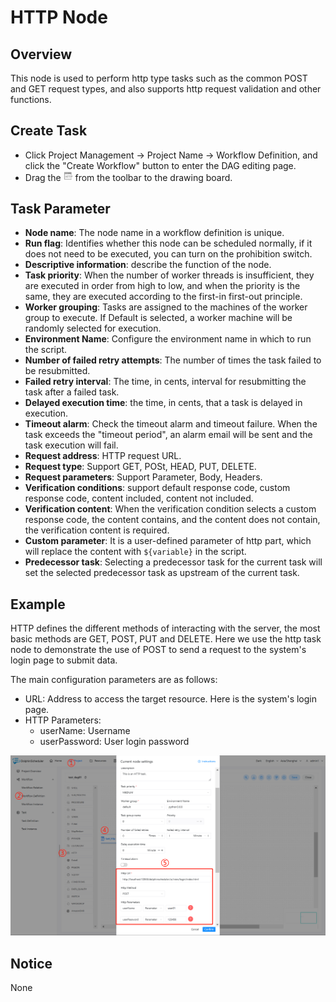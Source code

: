 # HTTP Node

## Overview

This node is used to perform http type tasks such as the common POST and GET request types, and also supports http request validation and other functions.

## Create Task

- Click Project Management -> Project Name -> Workflow Definition, and click the "Create Workflow" button to enter the DAG editing page.
- Drag the <img src="/img/tasks/icons/http.png" width="15"/> from the toolbar to the drawing board.

## Task Parameter

- **Node name**: The node name in a workflow definition is unique.
- **Run flag**: Identifies whether this node can be scheduled normally, if it does not need to be executed, you can turn on the prohibition switch.
- **Descriptive information**: describe the function of the node.
- **Task priority**: When the number of worker threads is insufficient, they are executed in order from high to low, and when the priority is the same, they are executed according to the first-in first-out principle.
- **Worker grouping**: Tasks are assigned to the machines of the worker group to execute. If Default is selected, a worker machine will be randomly selected for execution.
- **Environment Name**: Configure the environment name in which to run the script.
- **Number of failed retry attempts**: The number of times the task failed to be resubmitted.
- **Failed retry interval**: The time, in cents, interval for resubmitting the task after a failed task.
- **Delayed execution time**: the time, in cents, that a task is delayed in execution.
- **Timeout alarm**: Check the timeout alarm and timeout failure. When the task exceeds the "timeout period", an alarm email will be sent and the task execution will fail.
- **Request address**: HTTP request URL.
- **Request type**: Support GET, POSt, HEAD, PUT, DELETE.
- **Request parameters**: Support Parameter, Body, Headers.
- **Verification conditions**: support default response code, custom response code, content included, content not included.
- **Verification content**: When the verification condition selects a custom response code, the content contains, and the content does not contain, the verification content is required.
- **Custom parameter**: It is a user-defined parameter of http part, which will replace the content with `${variable}` in the script.
- **Predecessor task**: Selecting a predecessor task for the current task will set the selected predecessor task as upstream of the current task.

## Example

HTTP defines the different methods of interacting with the server, the most basic methods are GET, POST, PUT and DELETE. Here we use the http task node to demonstrate the use of POST to send a request to the system's login page to submit data.

The main configuration parameters are as follows:

- URL: Address to access the target resource. Here is the system's login page.
- HTTP Parameters:
     - userName: Username
     - userPassword: User login password

![http_task](/img/tasks/demo/http_task01.png)

## Notice

None
